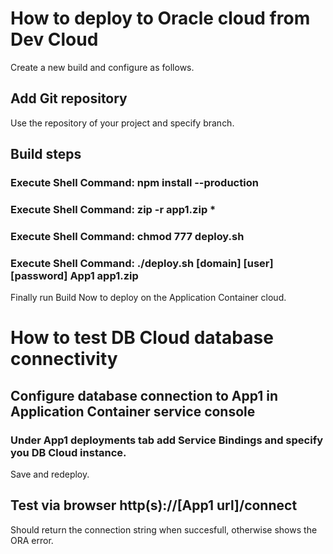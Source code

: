 # How to deploy to Oracle cloud from Dev Cloud

Create a new build and configure as follows.

## Add Git repository
Use the repository of your project and specify branch.

## Build steps

### Execute Shell Command: npm install --production

### Execute Shell Command: zip -r app1.zip *

### Execute Shell Command: chmod 777 deploy.sh

### Execute Shell Command: ./deploy.sh [domain] [user] [password] App1 app1.zip

Finally run Build Now to deploy on the Application Container cloud.

# How to test DB Cloud database connectivity

## Configure database connection to App1 in Application Container service console

### Under App1 deployments tab add Service Bindings and specify you DB Cloud instance.

Save and redeploy.

## Test via browser http(s)://[App1 url]/connect

Should return the connection string when succesfull, otherwise shows the ORA error.
